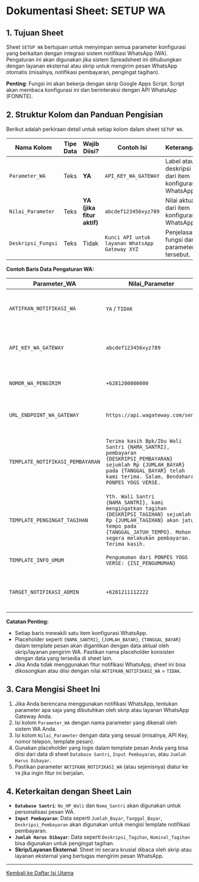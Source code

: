 # Dokumentasi Sheet: SETUP WA

## 1. Tujuan Sheet

Sheet `SETUP WA` bertujuan untuk menyimpan semua parameter konfigurasi yang berkaitan dengan integrasi sistem notifikasi WhatsApp (WA). Pengaturan ini akan digunakan jika sistem Spreadsheet ini dihubungkan dengan layanan eksternal atau skrip untuk mengirim pesan WhatsApp otomatis (misalnya, notifikasi pembayaran, pengingat tagihan).

**Penting**: Fungsi ini akan bekerja dengan skrip Google Apps Script. Script akan membaca konfigurasi ini dan berinteraksi dengan API WhatsApp (FONNTE).

## 2. Struktur Kolom dan Panduan Pengisian

Berikut adalah perkiraan detail untuk setiap kolom dalam sheet `SETUP WA`.

| Nama Kolom         | Tipe Data      | Wajib Diisi?                | Contoh Isi                                                                       | Keterangan                                                                                                                              |
|--------------------|----------------|-----------------------------|----------------------------------------------------------------------------------|-----------------------------------------------------------------------------------------------------------------------------------------|
| `Parameter_WA`     | Teks           | **YA** | `API_KEY_WA_GATEWAY`                                                             | Label atau deskripsi dari item konfigurasi WhatsApp.                                                                                     |
| `Nilai_Parameter`  | Teks           | **YA (jika fitur aktif)** | `abcdef123456xyz789`                                                             | Nilai aktual dari item konfigurasi WhatsApp.                                                                                             |
| `Deskripsi_Fungsi` | Teks           | Tidak                       | `Kunci API untuk layanan WhatsApp Gateway XYZ`                                     | Penjelasan fungsi dari parameter tersebut.                                                                                              |

**Contoh Baris Data Pengaturan WA:**

| Parameter_WA                        | Nilai_Parameter                                                                                             | Deskripsi_Fungsi                                                               |
|-------------------------------------|-------------------------------------------------------------------------------------------------------------|--------------------------------------------------------------------------------|
| `AKTIFKAN_NOTIFIKASI_WA`            | `YA` / `TIDAK`                                                                                              | Mengaktifkan atau menonaktifkan semua fitur notifikasi WA.                       |
| `API_KEY_WA_GATEWAY`                | `abcdef123456xyz789`                                                                                        | Kunci API dari penyedia layanan WhatsApp Gateway (jika menggunakan).              |
| `NOMOR_WA_PENGIRIM`                 | `+6281200000000`                                                                                            | Nomor WhatsApp yang terdaftar di Gateway sebagai pengirim pesan.                 |
| `URL_ENDPOINT_WA_GATEWAY`           | `https://api.wagateway.com/send`                                                                            | URL endpoint API untuk mengirim pesan dari layanan Gateway.                        |
| `TEMPLATE_NOTIFIKASI_PEMBAYARAN`    | `Terima kasih Bpk/Ibu Wali Santri {NAMA_SANTRI}, pembayaran {DESKRIPSI_PEMBAYARAN} sejumlah Rp {JUMLAH_BAYAR} pada {TANGGAL_BAYAR} telah kami terima. Salam, Bendahara PONPES YOGS VERSE.` | Template pesan untuk notifikasi pembayaran berhasil. Gunakan placeholder seperti `{NAMA_SANTRI}`. |
| `TEMPLATE_PENGINGAT_TAGIHAN`        | `Yth. Wali Santri {NAMA_SANTRI}, kami mengingatkan tagihan {DESKRIPSI_TAGIHAN} sejumlah Rp {JUMLAH_TAGIHAN} akan jatuh tempo pada {TANGGAL_JATUH_TEMPO}. Mohon segera melakukan pembayaran. Terima kasih.` | Template pesan untuk pengingat tagihan.                                        |
| `TEMPLATE_INFO_UMUM`                | `Pengumuman dari PONPES YOGS VERSE: {ISI_PENGUMUMAN}`                                                         | Template untuk pengumuman umum.                                                  |
| `TARGET_NOTIFIKASI_ADMIN`           | `+6281211112222`                                                                                            | Nomor WA admin/bendahara untuk menerima notifikasi internal (jika ada).         |

**Catatan Penting:**
* Setiap baris mewakili satu item konfigurasi WhatsApp.
* Placeholder seperti `{NAMA_SANTRI}`, `{JUMLAH_BAYAR}`, `{TANGGAL_BAYAR}` dalam template pesan akan digantikan dengan data aktual oleh skrip/layanan pengirim WA. Pastikan nama placeholder konsisten dengan data yang tersedia di sheet lain.
* Jika Anda tidak menggunakan fitur notifikasi WhatsApp, sheet ini bisa dikosongkan atau diisi dengan nilai `AKTIFKAN_NOTIFIKASI_WA` = `TIDAK`.

## 3. Cara Mengisi Sheet Ini

1.  Jika Anda berencana menggunakan notifikasi WhatsApp, tentukan parameter apa saja yang dibutuhkan oleh skrip atau layanan WhatsApp Gateway Anda.
2.  Isi kolom `Parameter_WA` dengan nama parameter yang dikenali oleh sistem WA Anda.
3.  Isi kolom `Nilai_Parameter` dengan data yang sesuai (misalnya, API Key, nomor telepon, template pesan).
4.  Gunakan placeholder yang logis dalam template pesan Anda yang bisa diisi dari data di sheet `Database Santri`, `Input Pembayaran`, atau `Jumlah Harus Dibayar`.
5.  Pastikan parameter `AKTIFKAN_NOTIFIKASI_WA` (atau sejenisnya) diatur ke `YA` jika ingin fitur ini berjalan.

## 4. Keterkaitan dengan Sheet Lain

* **`Database Santri`**: `No_HP_Wali` dan `Nama_Santri` akan digunakan untuk personalisasi pesan WA.
* **`Input Pembayaran`**: Data seperti `Jumlah_Bayar`, `Tanggal_Bayar`, `Deskripsi_Pembayaran` akan digunakan untuk mengisi template notifikasi pembayaran.
* **`Jumlah Harus Dibayar`**: Data seperti `Deskripsi_Tagihan`, `Nominal_Tagihan` bisa digunakan untuk pengingat tagihan.
* **Skrip/Layanan Eksternal**: Sheet ini secara krusial dibaca oleh skrip atau layanan eksternal yang bertugas mengirim pesan WhatsApp.

---
[Kembali ke Daftar Isi Utama](../README.md)

